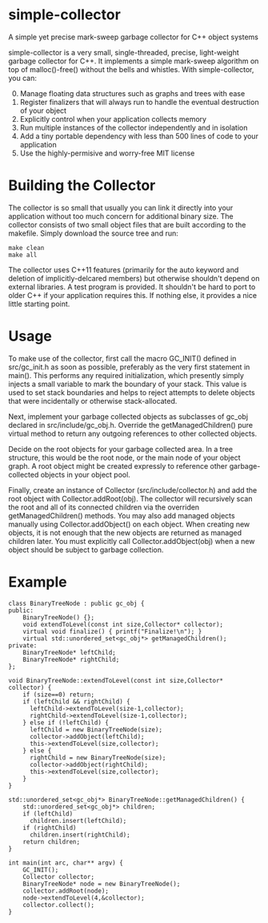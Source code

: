 # simple-collector
A simple yet precise mark-sweep garbage collector for C++ object systems

simple-collector is a very small, single-threaded, precise, light-weight garbage collector for C++. It implements a simple mark-sweep algorithm on top of malloc()-free() without the bells and whistles. With simple-collector, you can:

0. Manage floating data structures such as graphs and trees with ease
0. Register finalizers that will always run to handle the eventual destruction of your object
0. Explicitly control when your application collects memory
0. Run multiple instances of the collector independently and in isolation
0. Add a tiny portable dependency with less than 500 lines of code to your application
0. Use the highly-permisive and worry-free MIT license

# Building the Collector

The collector is so small that usually you can link it directly into your application without too much concern for additional binary size. The collector consists of two small object files that are built according to the makefile. Simply download the source tree and run:

```
make clean
make all
```

The collector uses C++11 features (primarily for the auto keyword and deletion of implicitly-delcared members) but otherwise shouldn't depend on external libraries. A test program is provided. It shouldn't be hard to port to older C++ if your application requires this. If nothing else, it provides a nice little starting point.

# Usage

To make use of the collector, first call the macro GC_INIT() defined in src/gc_init.h as soon as possible, preferably as the very first statement in main(). This performs any required initialization, which presently simply injects a small variable to mark the boundary of your stack. This value is used to set stack boundaries and helps to reject attempts to delete objects that were incidentally or otherwise stack-allocated. 

Next, implement your garbage collected objects as subclasses of gc_obj declared in src/include/gc_obj.h. Override the getManagedChildren() pure virtual method to return any outgoing references to other collected objects. 

Decide on the root objects for your garbage collected area. In a tree structure, this would be the root node, or the main node of your object graph. A root object might be created expressly to reference other garbage-collected objects in your object pool. 

Finally, create an instance of Collector (src/include/collector.h) and add the root object with Collector.addRoot(obj). The collector will recursively scan the root and all of its connected children via the overriden getManagedChildren() methods. You may also add managed objects manually using Collector.addObject() on each object. When creating new objects, it is not enough that the new objects are returned as managed children later. You must explicitly call Collector.addObject(obj) when a new object should be subject to garbage collection. 

# Example

```
class BinaryTreeNode : public gc_obj {
public:
	BinaryTreeNode() {};
	void extendToLevel(const int size,Collector* collector);
	virtual void finalize() { printf("Finalize!\n"); }
	virtual std::unordered_set<gc_obj*> getManagedChildren();
private:
	BinaryTreeNode* leftChild;
	BinaryTreeNode* rightChild;
};

void BinaryTreeNode::extendToLevel(const int size,Collector* collector) {
	if (size==0) return;
	if (leftChild && rightChild) {
	  leftChild->extendToLevel(size-1,collector);
	  rightChild->extendToLevel(size-1,collector);
	} else if (!leftChild) {
	  leftChild = new BinaryTreeNode(size);
	  collector->addObject(leftChild);
	  this->extendToLevel(size,collector);
	} else {
	  rightChild = new BinaryTreeNode(size);
	  collector->addObject(rightChild);
	  this->extendToLevel(size,collector);
	}
}

std::unordered_set<gc_obj*> BinaryTreeNode::getManagedChildren() {
	std::unordered_set<gc_obj*> children;
	if (leftChild)
	  children.insert(leftChild);
	if (rightChild)
	  children.insert(rightChild);
	return children;
}

int main(int arc, char** argv) {
	GC_INIT();
	Collector collector;
	BinaryTreeNode* node = new BinaryTreeNode();
	collector.addRoot(node);
	node->extendToLevel(4,&collector);
	collector.collect();
}
```

